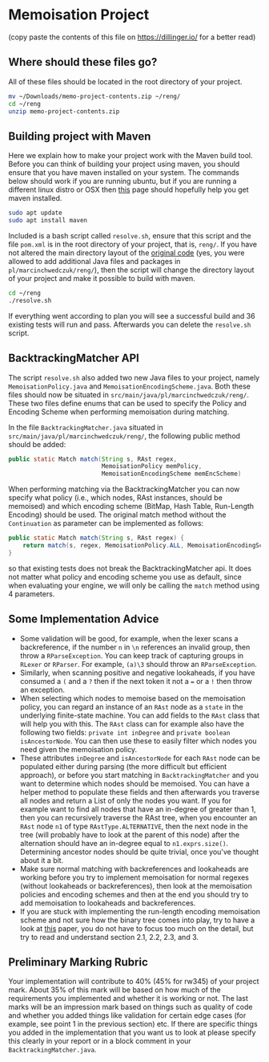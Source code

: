 # Memoisation Project
(copy paste the contents of this file on https://dillinger.io/ for a better read)

## Where should these files go?
All of these files should be located in the root directory of your project. 
```bash
mv ~/Downloads/memo-project-contents.zip ~/reng/
cd ~/reng
unzip memo-project-contents.zip
```

## Building project with Maven
Here we explain how to make your project work with the Maven build tool. Before you can think of building your project using maven, you should ensure that you have maven installed on your system. The commands below should work if you are running ubuntu, but if you are running a different linux distro or OSX then [this](https://maven.apache.org/install.html) page should hopefully help you get maven installed. 
```bash
sudo apt update
sudo apt install maven
```

Included is a bash script called `resolve.sh`, ensure that this script and the file `pom.xml` is in the root directory of your project, that is, `reng/`. If you have not altered the main directory layout of the [original code](https://github.com/marcin-chwedczuk/reng) (yes, you were allowed to add additional Java files and packages in `pl/marcinchwedczuk/reng/`), then the script will change the directory layout of your project and make it possible to build with maven.
```bash
cd ~/reng
./resolve.sh
```

If everything went according to plan you will see a successful build and 36 existing tests will run and pass. Afterwards you can delete the `resolve.sh` script. 
## BacktrackingMatcher API
The script `resolve.sh` also added two new Java files to your project, namely `MemoisationPolicy.java` and `MemoisationEncodingScheme.java`. Both these files should now be situated in `src/main/java/pl/marcinchwedczuk/reng/`. These two files define enums that can be used to specify the Policy and Encoding Scheme when performing memoisation during matching. 

In the file `BacktrackingMatcher.java` situated in `src/main/java/pl/marcinchwedczuk/reng/`, the following public method should be added:

```java
public static Match match(String s, RAst regex,
                          MemoisationPolicy memPolicy,
                          MemoisationEncodingScheme memEncScheme)
```

When performing matching via the BacktrackingMatcher you can now specify what policy (i.e., which nodes, RAst instances, should be memoised) and which encoding scheme (BitMap, Hash Table, Run-Length Encoding) should be used. The original match method without the `Continuation` as parameter can be implemented as follows:

```java
public static Match match(String s, RAst regex) {
    return match(s, regex, MemoisationPolicy.ALL, MemoisationEncodingScheme.BIT_MAP);
}
```

so that existing tests does not break the BacktrackingMatcher api. It does not matter what policy and encoding scheme you use as default, since when evaluating your engine, we will only be calling the `match` method using 4 parameters.

## Some Implementation Advice

* Some validation will be good, for example, when the lexer scans a backreference, if the number `n` in `\n` references an invalid group, then throw a `RParseException`. You can keep track of capturing groups in `RLexer` or `RParser`. For example, `(a)\3` should throw an `RParseException`. 
* Similarly, when scanning positive and negative lookaheads, if you have consumed a `(` and a `?` then if the next token it not a `=` or a `!` then throw an exception. 
* When selecting which nodes to memoise based on the memoisation policy, you can regard an instance of an `RAst` node as a `state` in the underlying finite-state machine. You can add fields to the `RAst` class that will help you with this. The `RAst` class can for example also have the following two fields: ```private int inDegree``` and ```private boolean isAncestorNode```. You can then use these to easily filter which nodes you need given the memoisation policy.
* These attributes `inDegree` and `isAncestorNode` for each `RAst` node can be populated either during parsing (the more difficult but efficient approach), or before you start matching in `BacktrackingMatcher` and you want to determine which nodes should be memoised. You can have a helper method to populate these fields and then afterwards you traverse all nodes and return a List of only the nodes you want. If you for example want to find all nodes that have an in-degree of greater than 1, then you can recursively traverse the RAst tree, when you encounter an `RAst` node `n1` of type `RAstType.ALTERNATIVE`, then the next node in the tree (will probably have to look at the parent of this node) after the alternation should have an in-degree equal to `n1.exprs.size()`. Determining ancestor nodes should be quite trivial, once you've thought about it a bit.
* Make sure normal matching with backreferences and lookaheads are working before you try to implement memoisation for normal regexes (without lookaheads or backreferences), then look at the memoisation policies and encoding schemes and then at the end you should try to add memoisation to lookaheads and backreferences. 
* If you are stuck with implementing the run-length encoding memoisation scheme and not sure how the binary tree comes into play, try to have a look at [this](http://stanford.edu/~abhijeet/papers/abhijeetIDEAS12.pdf) paper, you do not have to focus too much on the detail, but try to read and understand section 2.1, 2.2, 2.3, and 3. 

## Preliminary Marking Rubric
Your implementation will contribute to 40% (45% for rw345) of your project mark. About 35% of this mark will be based on how much of the requirements you implemented and whether it is working or not. The last marks will be an impression mark based on things such as quality of code and whether you added things like validation for certain edge cases (for example, see point 1 in the previous section) etc. If there are specific things you added in the implementation that you want us to look at please specify this clearly in your report or in a block comment in your `BacktrackingMatcher.java`.


